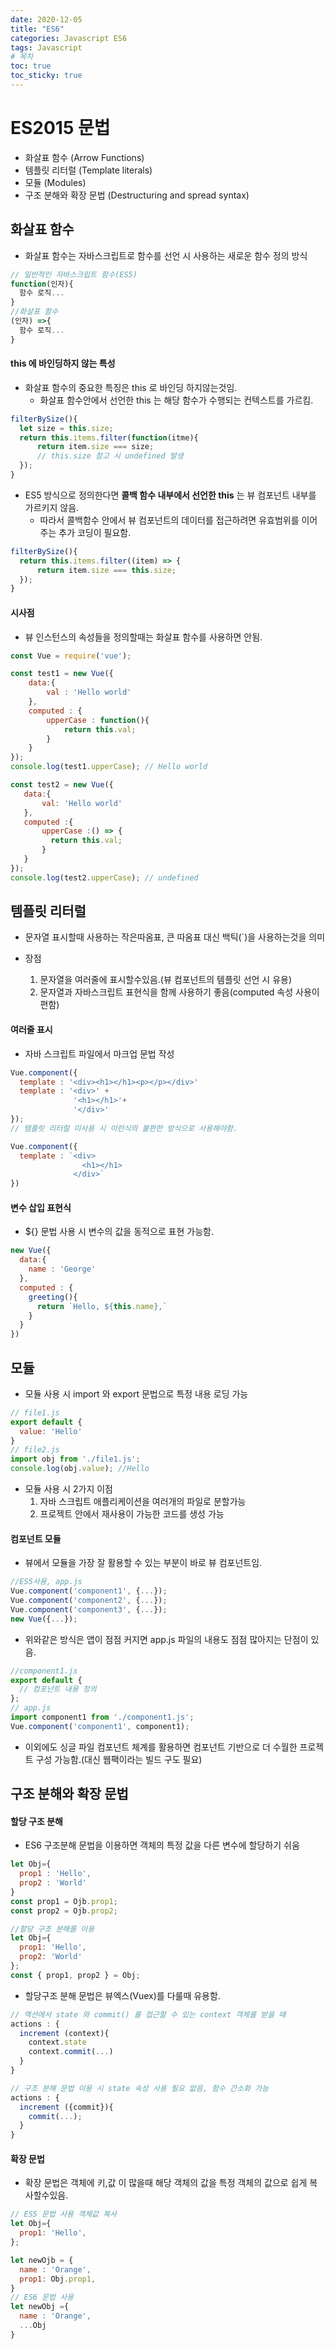 ```yaml
---
date: 2020-12-05
title: "ES6"
categories: Javascript ES6
tags: Javascript
# 목차
toc: true  
toc_sticky: true 
---
```


# ES2015 문법
- 화살표 함수 (Arrow Functions)
- 템플릿 리터럴 (Template literals)
- 모듈 (Modules)
- 구조 분해와 확장 문법 (Destructuring and spread syntax)

## 화살표 함수
- 화살표 함수는 자바스크립트로 함수를 선언 시 사용하는 새로운 함수 정의 방식

```js
// 일반적인 자바스크립트 함수(ES5)
function(인자){
  함수 로직...
}
//화살표 함수
(인자) =>{
  함수 로직...
}
```

#### this 에 바인딩하지 않는 특성
- 화살표 함수의 중요한 특징은 this 로 바인딩 하지않는것임.
  - 화살표 함수안에서 선언한 this 는 해당 함수가 수행되는 컨텍스트를 가르킴.

```js
filterBySize(){
  let size = this.size;
  return this.items.filter(function(itme){
      return item.size === size; 
      // this.size 참고 시 undefined 발생
  });
}
```
- ES5 방식으로 정의한다면 **콜백 함수 내부에서 선언한 this** 는 뷰 컴포넌트 내부를 가르키지 않음.  
  - 따라서 콜백함수 안에서 뷰 컴포넌트의 데이터를 접근하려면 유효범위를 이어주는 추가 코딩이 필요함.

```js
filterBySize(){
  return this.items.filter((item) => {
      return item.size === this.size;
  });
}
```
#### 시사점
- 뷰 인스턴스의 속성들을 정의할때는 화살표 함수를 사용하면 안됨.

```js
const Vue = require('vue');

const test1 = new Vue({
    data:{
        val : 'Hello world'
    },
    computed : {
        upperCase : function(){
            return this.val;
        }
    }
});
console.log(test1.upperCase); // Hello world

const test2 = new Vue({
   data:{
       val: 'Hello world'
   },
   computed :{
       upperCase :() => {
         return this.val;
       }
   }
});
console.log(test2.upperCase); // undefined
```
## 템플릿 리터럴
- 문자열 표시할때 사용하는 작은따옴표, 큰 따옴표 대신 백틱(`)을 사용하는것을 의미

- 장점
  1. 문자열을 여러줄에 표시할수있음.(뷰 컴포넌트의 템플릿 선언 시 유용)
  2. 문자열과 자바스크립트 표현식을 함께 사용하기 좋음(computed 속성 사용이 편함)

#### 여러줄 표시
- 자바 스크립트 파일에서 마크업 문법 작성

```js
Vue.component({
  template : '<div><h1></h1><p></p></div>'
  template : '<div>' +
              '<h1></h1>'+
              '</div>'
});
// 템플릿 리터럴 미사용 시 이런식의 불편한 방식으로 사용해야함.

Vue.component({
  template : `<div>
                <h1></h1>
              </div>`
})
```

#### 변수 삽입 표현식
- ${} 문법 사용 시 변수의 값을 동적으로 표현 가능함.

```js
new Vue({
  data:{
    name : 'George'
  },
  computed : {
    greeting(){
      return `Hello, ${this.name},`
    }
  }
})
```

## 모듈
- 모듈 사용 시 import 와 export 문법으로 특정 내용 로딩 가능

```js
// file1.js
export default {
  value: 'Hello'
}
// file2.js
import obj from './file1.js';
console.log(obj.value); //Hello
```
- 모듈 사용 시 2가지 이점
  1. 자바 스크립트 애플리케이션을 여러개의 파일로 분할가능
  2. 프로젝트 안에서 재사용이 가능한 코드를 생성 가능

#### 컴포넌트 모듈
- 뷰에서 모듈을 가장 잘 활용할 수 있는 부분이 바로 뷰 컴포넌트임.

```js
//ES5사용, app.js
Vue.component('component1', {...});
Vue.component('component2', {...});
Vue.component('component3', {...});
new Vue({...});
```
- 위와같은 방식은 앱이 점점 커지면 app.js 파일의 내용도 점점 많아지는 단점이 있음.

```js
//component1.js
export default {
  // 컴포넌트 내용 정의
};
// app.js
import component1 from './component1.js';
Vue.component('component1', component1);
```
- 이외에도 싱글 파일 컴포넌트 체계를 활용하면 컴포넌트 기반으로 더 수월한 프로젝트 구성 가능함.(대신 웹팩이라는 빌드 구도 필요)


## 구조 분해와 확장 문법
#### 할당 구조 분해
- ES6 구조분해 문법을 이용하면 객체의 특정 값을 다른 변수에 할당하기 쉬움

```js
let Obj={
  prop1 : 'Hello',
  prop2 : 'World'
}
const prop1 = Ojb.prop1;
const prop2 = Ojb.prop2;

//할당 구조 분해를 이용
let Obj={
  prop1: 'Hello',
  prop2: 'World'
};
const { prop1, prop2 } = Obj; 
```

- 할당구조 분해 문법은 뷰엑스(Vuex)를 다룰때 유용함.

```js
// 액션에서 state 와 commit() 를 접근할 수 있는 context 객체를 받을 때
actions : {
  increment (context){
    context.state
    context.commit(...)
  }
}

// 구조 분해 문법 이용 시 state 속성 사용 필요 없음, 함수 간소화 가능
actions : {
  increment ({commit}){
    commit(...);
  }
}
```

#### 확장 문법
- 확장 문법은 객체에 키,값 이 많을때 해당 객체의 값을 특정 객체의 값으로 쉽게 복사할수있음.

```js
// ES5 문법 사용 객체값 복사
let Obj={
  prop1: 'Hello',
};

let newOjb = {
  name : 'Orange',
  prop1: Obj.prop1,
}
// ES6 문법 사용
let newObj ={
  name : 'Orange',
  ...Obj
}
```